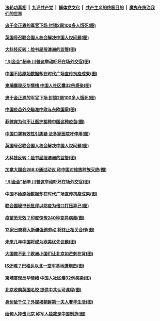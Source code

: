 

####  [法轮功真相](../../../../basic/blob/master/README.md?t=02242131) &nbsp;|&nbsp; [九评共产党](../../../../9ping.md/blob/master/README.md?t=02242131) &nbsp;|&nbsp; [解体党文化](../../../../jtdwh.md/blob/master/README.md?t=02242131)  &nbsp;|&nbsp; [共产主义的终极目的](../../../../gczydzjmd.md/blob/master/README.md?t=02242131) &nbsp;|&nbsp; [魔鬼在统治我们的世界](../../../../mgztzwmdsj.md/blob/master/README.md?t=02242131) 

#### [忠于金正恩的军官下场 封锁2周100多人饿死(图)](../pages/p9/963491.md?t=02242131) 

#### [英国号召联合国人权会解决中国人权问题(图)](../pages/p9/963513.md?t=02242131) 

#### [大科技反转：脸书屈服澳洲的监管(图)](../pages/p9/963506.md?t=02242131) 

#### [“川金会”秘辛 川普这举动吓坏在场外交官(图)](../pages/p9/963367.md?t=02242131) 

#### [中国不给原始数据却在时代广场宣传抗疫成果(图)](../pages/p9/963418.md?t=02242131) 

#### [柬埔寨现反华情绪 中国人社区爆32例感染(图)](../pages/p9/963249.md?t=02242131) 


#### [忠于金正恩的军官下场 封锁2周100多人饿死(图)](../pages/p9/963491.md?t=02242131) 

#### [中国疫苗外交瞄准中欧与东欧国家(图)](../pages/p9/963545.md?t=02242131) 

#### [菲律宾为何不让医护接种中国这种疫苗(图)](../pages/p9/963482.md?t=02242131) 

#### [中国口罩有效性引质疑 法多家医院吁停用(图)](../pages/p9/963536.md?t=02242131) 

#### [英国号召联合国人权会解决中国人权问题(图)](../pages/p9/963513.md?t=02242131) 

#### [大科技反转：脸书屈服澳洲的监管(图)](../pages/p9/963506.md?t=02242131) 

#### [加拿大国会266:0通过动议 称中国对维族种族灭绝(图)](../pages/p9/963447.md?t=02242131) 

#### [“川金会”秘辛 川普这举动吓坏在场外交官(图)](../pages/p9/963367.md?t=02242131) 

#### [中国不给原始数据却在时代广场宣传抗疫成果(图)](../pages/p9/963418.md?t=02242131) 

#### [联合国秘书长批评以防疫为借口打压异己(图)](../pages/p9/963416.md?t=02242131) 

#### [疫苗恐无效？印度惊传240种变异病毒(图)](../pages/p9/963366.md?t=02242131) 

#### [12家日商卷入新疆强迫劳动 将终止相关合作(图)](../pages/p9/963390.md?t=02242131) 

#### [未来几年中国将成为欧美优先议题(图)](../pages/p9/963381.md?t=02242131) 

#### [大国做不到？欧洲小国们让北京如芒刺在背(图)](../pages/p9/963250.md?t=02242131) 

#### [IS还魂？巴格达以北一空军基地遭炮击(图)](../pages/p9/963318.md?t=02242131) 

#### [柬埔寨现反华情绪 中国人社区爆32例感染(图)](../pages/p9/963249.md?t=02242131) 

#### [北京收购英国名校 提供中共认可课程(图)](../pages/p9/963274.md?t=02242131) 

#### [身价破千亿？外媒揭朝鲜第一夫人奢华生活(图)](../pages/p9/963164.md?t=02242131) 

#### [缅甸人抨击北京 称军人独裁是中国制造(图)](../pages/p9/963233.md?t=02242131) 

